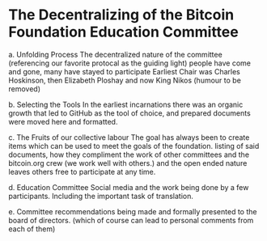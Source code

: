 # The Decentralizing of the Bitcoin Foundation Education Committee



a. Unfolding Process 
The decentralized nature of the committee (referencing our favorite protocal as the guiding light)
people have come and gone, many have stayed to participate
Earliest Chair was Charles Hoskinson, then Elizabeth Ploshay and now King Nikos (humour to be removed)

b. Selecting the Tools
In the earliest incarnations there was an organic growth that led to GitHub as the tool of choice, and prepared documents were moved here and formatted.

c. The Fruits of our collective labour
The goal has always been to create items which can be used to meet the goals of the foundation.
listing of said documents, how they compliment the work of other committees and the bitcoin.org crew (we work well with others.) and the open ended nature leaves others free to participate at any time.

d. Education Committee Social media and the work being done by a few participants. Including the important task of translation.

e. Committee recommendations being made and formally presented to the board of directors. 
(which of course can lead to personal comments from each of them)


